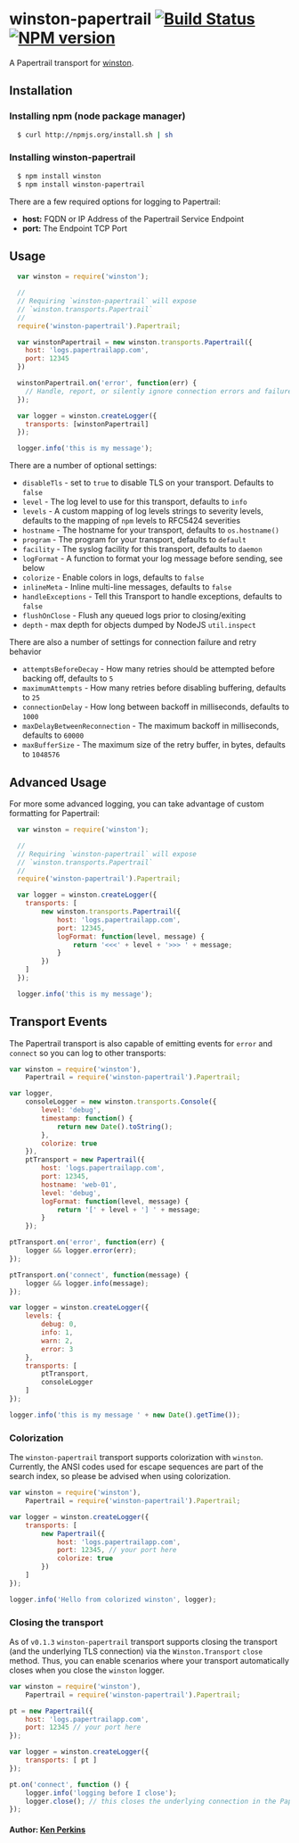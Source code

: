 # winston-papertrail [![Build Status](https://secure.travis-ci.org/kenperkins/winston-papertrail.png?branch=master)](http://travis-ci.org/kenperkins/winston-papertrail) [![NPM version](https://badge.fury.io/js/winston-papertrail.png)](http://badge.fury.io/js/winston-papertrail)

A Papertrail transport for [winston][0].

## Installation

### Installing npm (node package manager)

``` bash
  $ curl http://npmjs.org/install.sh | sh
```

### Installing winston-papertrail

``` bash
  $ npm install winston
  $ npm install winston-papertrail
```

There are a few required options for logging to Papertrail:

* __host:__ FQDN or IP Address of the Papertrail Service Endpoint
* __port:__ The Endpoint TCP Port


## Usage
``` js
  var winston = require('winston');

  //
  // Requiring `winston-papertrail` will expose
  // `winston.transports.Papertrail`
  //
  require('winston-papertrail').Papertrail;

  var winstonPapertrail = new winston.transports.Papertrail({
	host: 'logs.papertrailapp.com',
	port: 12345
  })

  winstonPapertrail.on('error', function(err) {
	// Handle, report, or silently ignore connection errors and failures
  });

  var logger = winston.createLogger({
	transports: [winstonPapertrail]
  });

  logger.info('this is my message');
```

There are a number of optional settings:

- `disableTls` - set to `true` to disable TLS on your transport. Defaults to `false`
- `level` - The log level to use for this transport, defaults to `info`
- `levels` - A custom mapping of log levels strings to severity levels, defaults to the mapping of `npm` levels to RFC5424 severities
- `hostname` - The hostname for your transport, defaults to `os.hostname()`
- `program` - The program for your transport, defaults to `default`
- `facility` - The syslog facility for this transport, defaults to `daemon`
- `logFormat` - A function to format your log message before sending, see below
- `colorize` - Enable colors in logs, defaults to `false`
- `inlineMeta` - Inline multi-line messages, defaults to `false`
- `handleExceptions` - Tell this Transport to handle exceptions, defaults to `false`
- `flushOnClose` - Flush any queued logs prior to closing/exiting
- `depth` - max depth for objects dumped by NodeJS `util.inspect`

There are also a number of settings for connection failure and retry behavior

- `attemptsBeforeDecay` - How many retries should be attempted before backing off, defaults to `5`
- `maximumAttempts` - How many retries before disabling buffering, defaults to `25`
- `connectionDelay` - How long between backoff in milliseconds, defaults to `1000`
- `maxDelayBetweenReconnection` - The maximum backoff in milliseconds, defaults to `60000`
- `maxBufferSize` - The maximum size of the retry buffer, in bytes, defaults to `1048576`

## Advanced Usage

For more some advanced logging, you can take advantage of custom formatting for
Papertrail:

``` js
  var winston = require('winston');

  //
  // Requiring `winston-papertrail` will expose
  // `winston.transports.Papertrail`
  //
  require('winston-papertrail').Papertrail;

  var logger = winston.createLogger({
  	transports: [
  		new winston.transports.Papertrail({
  			host: 'logs.papertrailapp.com',
  			port: 12345,
  			logFormat: function(level, message) {
  			    return '<<<' + level + '>>> ' + message;
  			}
  		})
  	]
  });

  logger.info('this is my message');
```

## Transport Events

The Papertrail transport is also capable of emitting events for `error` and `connect` so you can log to other transports:

``` js
var winston = require('winston'),
	Papertrail = require('winston-papertrail').Papertrail;

var logger,
	consoleLogger = new winston.transports.Console({
		level: 'debug',
		timestamp: function() {
			return new Date().toString();
		},
		colorize: true
	}),
	ptTransport = new Papertrail({
		host: 'logs.papertrailapp.com',
		port: 12345,
		hostname: 'web-01',
		level: 'debug',
		logFormat: function(level, message) {
			return '[' + level + '] ' + message;
		}
	});

ptTransport.on('error', function(err) {
	logger && logger.error(err);
});

ptTransport.on('connect', function(message) {
	logger && logger.info(message);
});

var logger = winston.createLogger({
	levels: {
		debug: 0,
		info: 1,
		warn: 2,
		error: 3
	},
	transports: [
		ptTransport,
		consoleLogger
	]
});

logger.info('this is my message ' + new Date().getTime());
```

### Colorization

The `winston-papertrail` transport supports colorization with `winston`. Currently, the ANSI codes used for escape sequences are part of the search index, so please be advised when using colorization.

```Javascript
var winston = require('winston'),
    Papertrail = require('winston-papertrail').Papertrail;

var logger = winston.createLogger({
    transports: [
        new Papertrail({
            host: 'logs.papertrailapp.com',
            port: 12345, // your port here
            colorize: true
        })
    ]
});

logger.info('Hello from colorized winston', logger);
```

### Closing the transport

As of `v0.1.3` `winston-papertrail` transport supports closing the transport (and the underlying TLS connection) via the `Winston.Transport` `close` method. Thus, you can enable scenarios where your transport automatically closes when you close the `winston` logger.

```Javascript
var winston = require('winston'),
    Papertrail = require('winston-papertrail').Papertrail;

pt = new Papertrail({
    host: 'logs.papertrailapp.com',
    port: 12345 // your port here
});

var logger = winston.createLogger({
    transports: [ pt ]
});

pt.on('connect', function () {
    logger.info('logging before I close');
    logger.close(); // this closes the underlying connection in the Papertrail transport
});
```

#### Author: [Ken Perkins](https://twitter.com/kenperkins)

[0]: https://github.com/flatiron/winston
